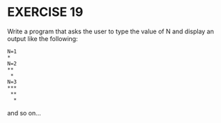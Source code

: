# EXERCISE 19

Write a program that asks the user to type the value of N and display an output like the following:

```
N=1
*
N=2
**
 *
N=3
***
 **
  *
```

and so on...